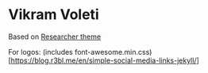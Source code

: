 # Vikram Voleti

Based on [Researcher theme](https://github.com/bk2dcradle/researcher)

For logos: (includes font-awesome.min.css)
[https://blog.r3bl.me/en/simple-social-media-links-jekyll/]

